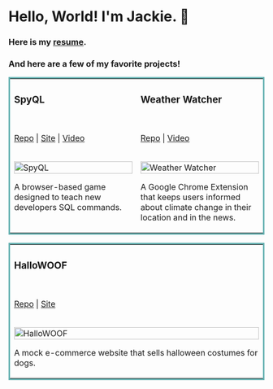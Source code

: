 # Hello, World! I'm Jackie. 💁

### Here is my [resume](https://jackiefeit94.github.io/Resume/).

### And here are a few of my favorite projects!


<table bordercolor="#66b2b2">
  <tr>
   <td width="50%" valign="top">
      <h3>SpyQL</h3>
        <br />
        <p><a href="https://github.com/jackiefeit94/SpyQL">Repo</a> | <a href="https://spyql.herokuapp.com//">Site</a> | <a href="https://www.youtube.com/watch?v=F86QpHcykgQ//">Video</a></p>
        <br />
        <a href="https://spyql.herokuapp.com/">
            <img src="https://media.giphy.com/media/H0XE7IdvG7BJdY8aTD/giphy.gif" width="100%" alt="SpyQL"/>
        </a>
        <p valign="bottom">A browser-based game designed to teach new developers SQL commands.</p>
</td>
<td width="50%" valign="top">
      <h3>Weather Watcher</h3>
        <br />
        <p><a href="https://github.com/Jackie-Sydney-Betsy/weather-chrome-extension">Repo</a> | <a href="https://www.youtube.com/watch?v=36AS_etm0JM&feature=youtu.be">Video</a></p>
        <br />
        <a href="https://www.youtube.com/watch?v=36AS_etm0JM&feature=youtu.b">
            <img src="https://media.giphy.com/media/WD7GdVKKhRDdrfFjaR/giphy.gif" width="100%" alt="Weather Watcher"/>
        </a>
        <p>A Google Chrome Extension that keeps users informed about climate change in their location and in the news.</p>
    </td>
</tr>

  
  

<table bordercolor="#66b2b2">
   <tr>
      <td width="100%" valign="top">
      <h3>HalloWOOF</h3>
        <br />
        <p><a href="https://github.com/Grace-Shopper-BG-JL-AV/grace-shopper">Repo</a> | <a href="https://hallowoof.herokuapp.com/">Site</a></p>
        <br />
          <a href="https://hallowoof.herokuapp.com/">
            <img src="https://media.giphy.com/media/radHakjt8ESYU1Bkaa/giphy.gif" width="100%" alt="HalloWOOF"/>
          </a>
        <p>A mock e-commerce website that sells halloween costumes for dogs.</p>
    </td>
  </tr>
  </table>



<!--
**jackiefeit94/jackiefeit94** is a ✨ _special_ ✨ repository because its `README.md` (this file) appears on your GitHub profile.


